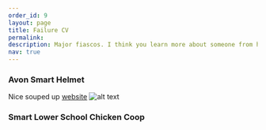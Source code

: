 ```yaml
---
order_id: 9
layout: page
title: Failure CV
permalink: 
description: Major fiascos. I think you learn more about someone from how they failed than how they succeeded.
nav: true
---
```


### Avon Smart Helmet
Nice souped up [website](https://avonsmarthelmet.wixsite.com/website)
![alt text](https://yxie20.github.io/assets/images/sail1)


### Smart Lower School Chicken Coop




